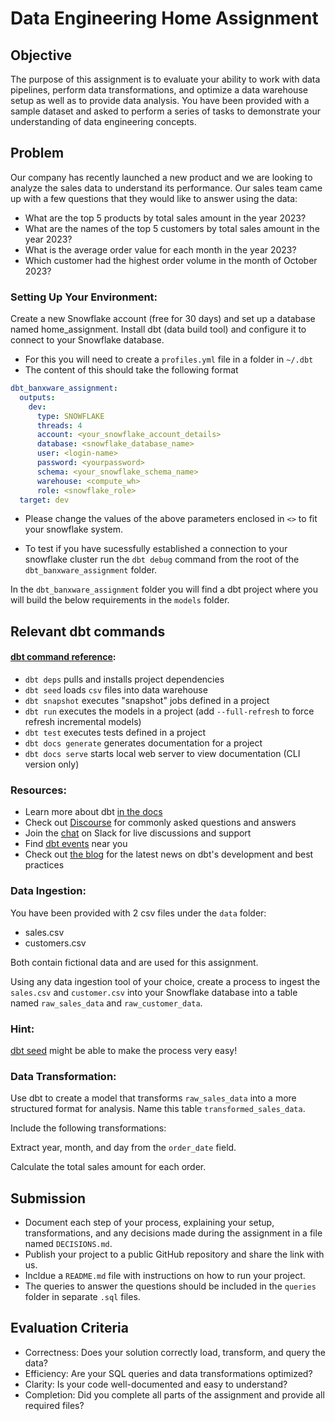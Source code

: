 # Data Engineering Home Assignment

## Objective

The purpose of this assignment is to evaluate your ability to work with data pipelines, perform data transformations, and optimize a data warehouse setup as well as to provide data analysis. You have been provided with a sample dataset and asked to perform a series of tasks to demonstrate your understanding of data engineering concepts.

## Problem

Our company has recently launched a new product and we are looking to analyze the sales data to understand its performance. Our sales team came up with a few questions that they would like to answer using the data:

- What are the top 5 products by total sales amount in the year 2023?
- What are the names of the top 5 customers by total sales amount in the year 2023?
- What is the average order value for each month in the year 2023?
- Which customer had the highest order volume in the month of October 2023?

### Setting Up Your Environment:

Create a new Snowflake account (free for 30 days) and set up a database named home_assignment.
Install dbt (data build tool) and configure it to connect to your Snowflake database.

- For this you will need to create a `profiles.yml` file in a folder in `~/.dbt`
- The content of this should take the following format

```yml
dbt_banxware_assignment:
  outputs:
    dev:
      type: SNOWFLAKE
      threads: 4
      account: <your_snowflake_account_details>
      database: <snowflake_database_name>
      user: <login-name>
      password: <yourpassword>
      schema: <your_snowflake_schema_name>
      warehouse: <compute_wh>
      role: <snowflake_role>
  target: dev
```

- Please change the values of the above parameters enclosed in `<>` to fit your snowflake system.

- To test if you have sucessfully established a connection to your snowflake cluster run the `dbt debug` command from the root of the `dbt_banxware_assignment` folder.

In the `dbt_banxware_assignment` folder you will find a dbt project where you will build the below requirements in the `models` folder.

## Relevant dbt commands

#### [dbt command reference](https://docs.getdbt.com/reference/dbt-commands):

- `dbt deps` pulls and installs project dependencies
- `dbt seed` loads `csv` files into data warehouse
- `dbt snapshot` executes "snapshot" jobs defined in a project
- `dbt run` executes the models in a project (add `--full-refresh` to force refresh incremental models)
- `dbt test` executes tests defined in a project
- `dbt docs generate` generates documentation for a project
- `dbt docs serve` starts local web server to view documentation (CLI version only)

### Resources:

- Learn more about dbt [in the docs](https://docs.getdbt.com/docs/introduction)
- Check out [Discourse](https://discourse.getdbt.com/) for commonly asked questions and answers
- Join the [chat](https://community.getdbt.com/) on Slack for live discussions and support
- Find [dbt events](https://events.getdbt.com) near you
- Check out [the blog](https://blog.getdbt.com/) for the latest news on dbt's development and best practices

### Data Ingestion:

You have been provided with 2 csv files under the `data` folder:

- sales.csv
- customers.csv

Both contain fictional data and are used for this assignment.

Using any data ingestion tool of your choice, create a process to ingest the `sales.csv` and `customer.csv` into your Snowflake database into a table named `raw_sales_data` and `raw_customer_data`.

### Hint:

[dbt seed](https://docs.getdbt.com/docs/build/seeds) might be able to make the process very easy!

### Data Transformation:

Use dbt to create a model that transforms `raw_sales_data` into a more structured format for analysis. Name this table `transformed_sales_data`.

Include the following transformations:

Extract year, month, and day from the `order_date` field.

Calculate the total sales amount for each order.

## Submission

- Document each step of your process, explaining your setup, transformations, and any decisions made during the assignment in a file named `DECISIONS.md`.
- Publish your project to a public GitHub repository and share the link with us.
- Incldue a `README.md` file with instructions on how to run your project.
- The queries to answer the questions should be included in the `queries` folder in separate `.sql` files.

## Evaluation Criteria

- Correctness: Does your solution correctly load, transform, and query the data?
- Efficiency: Are your SQL queries and data transformations optimized?
- Clarity: Is your code well-documented and easy to understand?
- Completion: Did you complete all parts of the assignment and provide all required files?
